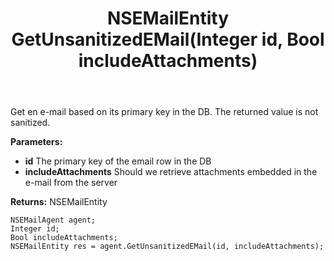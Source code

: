﻿---
uid: crmscript_ref_NSEMailAgent_GetUnsanitizedEMail
title: NSEMailEntity GetUnsanitizedEMail(Integer id, Bool includeAttachments)
intellisense: NSEMailAgent.GetUnsanitizedEMail
keywords: NSEMailAgent, GetUnsanitizedEMail
so.topic: reference
---

Get en e-mail based on its primary key in the DB. The returned value is not sanitized.

**Parameters:**
 - **id** The primary key of the email row in the DB
 - **includeAttachments** Should we retrieve attachments embedded in the e-mail from the server

**Returns:** NSEMailEntity

```crmscript
NSEMailAgent agent;
Integer id;
Bool includeAttachments;
NSEMailEntity res = agent.GetUnsanitizedEMail(id, includeAttachments);
```

